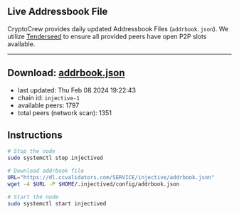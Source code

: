 ## Live Addressbook File

CryptoCrew provides daily updated Addressbook Files (`addrbook.json`). We utilize [Tenderseed](https://github.com/binaryholdings/tenderseed) to ensure all provided peers have open P2P slots available.

---
**Download: [addrbook.json](https://dl.ccvalidators.com/SERVICE/injective/addrbook.json)**
---

- last updated: Thu Feb 08 2024 19:22:43
- chain id: `injective-1`
- available peers: 1797
- total peers (network scan): 1351

## Instructions
```sh
# Stop the node
sudo systemctl stop injectived

# Download addrbook file
URL="https://dl.ccvalidators.com/SERVICE/injective/addrbook.json"
wget -4 $URL -P $HOME/.injectived/config/addrbook.json

# Start the node
sudo systemctl start injectived
```
